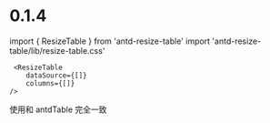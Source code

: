 # 0.1.4

import { ResizeTable } from 'antd-resize-table'
import 'antd-resize-table/lib/resize-table.css'

```
 <ResizeTable
    dataSource={[]}
    columns={[]}
/>
```

使用和 antdTable 完全一致